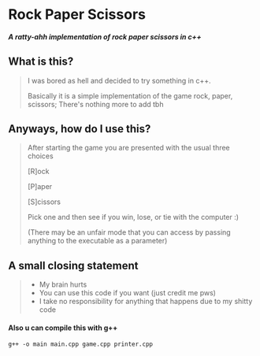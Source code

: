 # Rock Paper Scissors
##### A ratty-ahh implementation of rock paper scissors in c++

## What is this?
> I was bored as hell and decided to try something in c++.
>
> Basically it is a simple implementation of the game rock, paper, scissors;
> There's nothing more to add tbh
> 

## Anyways, how do I use this?
> After starting the game you are presented with the usual three choices
> 
> [R]ock
> 
> [P]aper
> 
> [S]cissors
> 
> Pick one and then see if you win, lose, or tie with the computer :)
> 
> (There may be an unfair mode that you can access by passing anything to the executable as a parameter)
>


## A small closing statement
> * My brain hurts
> * You can use this code if you want (just credit me pws)
> * I take no responsibility for anything that happens due to my shitty code
> 
#### Also u can compile this with g++
    g++ -o main main.cpp game.cpp printer.cpp
